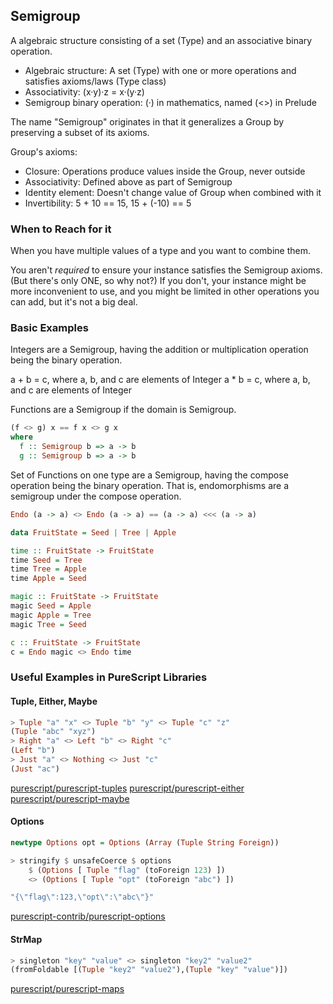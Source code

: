 ## Semigroup

A algebraic structure consisting of a set (Type) and an associative binary operation.

- Algebraic structure: A set (Type) with one or more operations and satisfies axioms/laws (Type class)
- Associativity: (x·y)·z = x·(y·z)
- Semigroup binary operation: (·) in mathematics, named (<>) in Prelude

The name "Semigroup" originates in that it generalizes a Group by preserving a subset of its axioms.

Group's axioms:

- Closure: Operations produce values inside the Group, never outside
- Associativity: Defined above as part of Semigroup
- Identity element: Doesn't change value of Group when combined with it
- Invertibility: 5 + 10 == 15, 15 + (-10) == 5

### When to Reach for it

When you have multiple values of a type and you want to combine them.

You aren't _required_ to ensure your instance satisfies the Semigroup axioms. (But there's only ONE, so why not?)
If you don't, your instance might be more inconvenient to use,
and you might be limited in other operations you can add, but it's not a big deal.

### Basic Examples

Integers are a Semigroup, having the addition or multiplication operation being the binary operation.

a + b = c, where a, b, and c are elements of Integer
a * b = c, where a, b, and c are elements of Integer

Functions are a Semigroup if the domain is Semigroup.

``` purescript
(f <> g) x == f x <> g x
where
  f :: Semigroup b => a -> b
  g :: Semigroup b => a -> b
```

Set of Functions on one type are a Semigroup, having the compose operation being the binary operation. That is, endomorphisms are a semigroup under the compose operation.

``` purescript
Endo (a -> a) <> Endo (a -> a) == (a -> a) <<< (a -> a)
```

``` purescript
data FruitState = Seed | Tree | Apple

time :: FruitState -> FruitState
time Seed = Tree
time Tree = Apple
time Apple = Seed

magic :: FruitState -> FruitState
magic Seed = Apple
magic Apple = Tree
magic Tree = Seed

c :: FruitState -> FruitState
c = Endo magic <> Endo time
```

### Useful Examples in PureScript Libraries

#### Tuple, Either, Maybe

``` purescript
> Tuple "a" "x" <> Tuple "b" "y" <> Tuple "c" "z"
(Tuple "abc" "xyz")
> Right "a" <> Left "b" <> Right "c"
(Left "b")
> Just "a" <> Nothing <> Just "c"
(Just "ac")
```

[purescript/purescript-tuples](https://github.com/purescript/purescript-tuples)
[purescript/purescript-either](https://github.com/purescript/purescript-either)
[purescript/purescript-maybe](https://github.com/purescript/purescript-maybe)

#### Options

``` purescript
newtype Options opt = Options (Array (Tuple String Foreign))

> stringify $ unsafeCoerce $ options
    $ (Options [ Tuple "flag" (toForeign 123) ])
    <> (Options [ Tuple "opt" (toForeign "abc") ])

"{\"flag\":123,\"opt\":\"abc\"}"
```

[purescript-contrib/purescript-options](https://github.com/purescript-contrib/purescript-options/blob/b47cf7488d81073483c552082e4683b5576df51c/src/Data/Options.purs)

#### StrMap

``` purescript
> singleton "key" "value" <> singleton "key2" "value2"
(fromFoldable [(Tuple "key2" "value2"),(Tuple "key" "value")])
```

[purescript/purescript-maps](https://github.com/purescript/purescript-maps)
